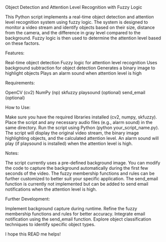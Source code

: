 
Object Detection and Attention Level Recognition with Fuzzy Logic

This Python script implements a real-time object detection and attention level recognition system using fuzzy logic. The system is designed to monitor a video stream and identify objects based on their size, distance from the camera, and the difference in gray level compared to the background. Fuzzy logic is then used to determine the attention level based on these factors.

Features:

Real-time object detection Fuzzy logic for attention level recognition Uses background subtraction for object detection Generates a binary image to highlight objects Plays an alarm sound when attention level is high 

Requirements:

OpenCV (cv2) NumPy (np) skfuzzy playsound (optional) send_email (optional) 

How to Use:

Make sure you have the required libraries installed (cv2, numpy, skfuzzy). Place the script and any necessary audio files (e.g., alarm sound) in the same directory. Run the script using Python (python your_script_name.py). The script will display the original video stream, the binary image highlighting objects, and the calculated attention level. An alarm sound will play (if playsound is installed) when the attention level is high. 

Notes:

The script currently uses a pre-defined background image. You can modify the code to capture the background automatically during the first few seconds of the video. The fuzzy membership functions and rules can be further customized to better suit your specific application. The send_email function is currently not implemented but can be added to send email notifications when the attention level is high. 

Further Development:

Implement background capture during runtime. Refine the fuzzy membership functions and rules for better accuracy. Integrate email notification using the send_email function. Explore object classification techniques to identify specific object types. 

I hope this READ me helps!

